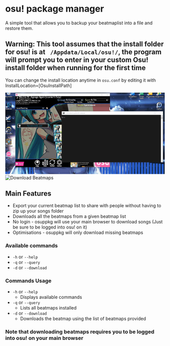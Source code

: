 # osu! package manager
A simple tool that allows you to backup your beatmaplist into a file and restore them.

## Warning: This tool assumes that the install folder for osu! is at ``` /Appdata/Local/osu!/```, the program will prompt you to enter in your custom Osu! install folder when running for the first time

You can change the install location anytime in ```osu.conf``` by editing it with InstallLocation=[OsuInstallPath]

![List Beatmaps](/screenshots/query.gif)
![Download Beatmaps](/screenshots/download.gif)

## Main Features
- Export your current beatmap list to share with people without having to zip up your songs folder
- Downloads all the beatmaps from a given beatmap list
- No login - osuppkg will use your main browser to download songs (Just be sure to be logged into osu! on it)
- Optimisations - osuppkg will only download missing beatmaps

### Available commands
- ``` -h ``` or ```--help``` 
- ``` -q ``` or ```--query```
- ``` -d ``` or ```--download```

### Commands Usage
- ``` -h ``` or ```--help``` 
    - Displays available commands
- ``` -q ``` or ```--query```
    - Lists all beatmaps installed
- ``` -d ``` or ```--download```
    - Downloads the beatmap using the list of beatmaps provided

### Note that downloading beatmaps requires you to be logged into osu! on your main browser
